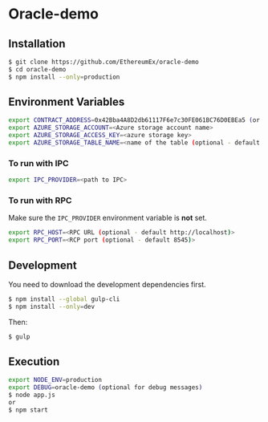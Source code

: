# Oracle-demo
## Installation
```bash
$ git clone https://github.com/EthereumEx/oracle-demo
$ cd oracle-demo
$ npm install --only=production
```
## Environment Variables
```bash
export CONTRACT_ADDRESS=0x42Bba4A8D2db61117F6e7c30FE061BC76D0EBEa5 (or the address of the deployed notification contract)
export AZURE_STORAGE_ACCOUNT=<Azure storage account name>
export AZURE_STORAGE_ACCESS_KEY=<azure storage key>
export AZURE_STORAGE_TABLE_NAME=<name of the table (optional - default value is environment's name>
```

### To run with IPC
```bash
export IPC_PROVIDER=<path to IPC>
```

### To run with RPC
Make sure the `IPC_PROVIDER` environment variable is **not** set.

```bash
export RPC_HOST=<RPC URL (optional - default http://localhost)>
export RPC_PORT=<RCP port (optional - default 8545)>
```

## Development
You need to download the development dependencies first.

```bash
$ npm install --global gulp-cli
$ npm install --only=dev
```

Then:

```bash
$ gulp
```

## Execution
```bash
export NODE_ENV=production
export DEBUG=oracle-demo (optional for debug messages)
$ node app.js
or
$ npm start
```

